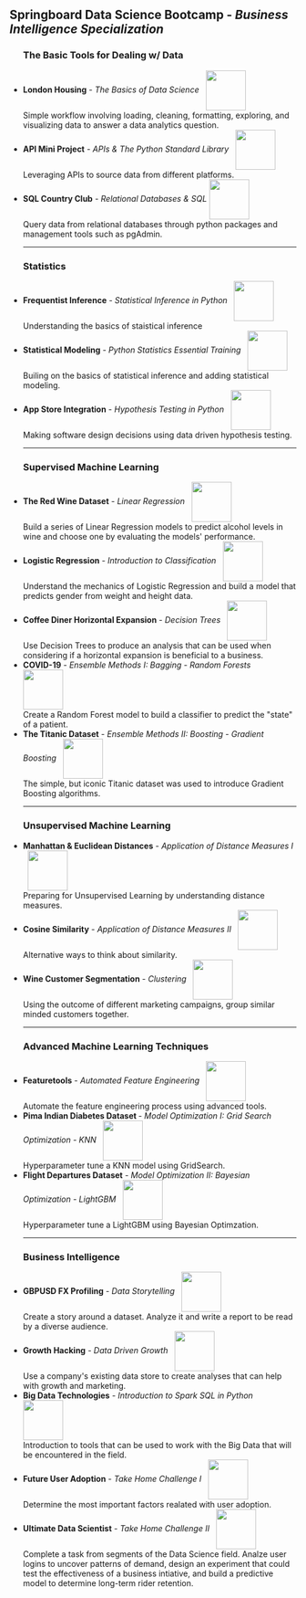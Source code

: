 <h2>Springboard Data Science Bootcamp - <i>Business Intelligence Specialization</i></h2>

<ul>
  
  <h3 align='left'>The Basic Tools for Dealing w/ Data</h3>
  <li> 
    <b>London Housing</b> - <i>The Basics of Data Science</i> &nbsp;
    <a href="https://nbviewer.jupyter.org/github/Williamdst/Bike-Share-USA/blob/main/BSU-Report.ipynb">
        <img align='center' src="https://img.shields.io/badge/Markdown-000000?style=for-the-badge&logo=markdown&logoColor=white" width='70'/>
    </a>
    <br /> 
    Simple workflow involving loading, cleaning, formatting, exploring, and visualizing data to answer a data analytics question.
  </li>
  
  <li> 
    <b>API Mini Project</b> - <i>APIs & The Python Standard Library</i> &nbsp;
    <a href="https://nbviewer.jupyter.org/github/Williamdst/Bike-Share-USA/blob/main/BSU-Report.ipynb">
        <img align='center' src="https://img.shields.io/badge/Markdown-000000?style=for-the-badge&logo=markdown&logoColor=white" width='70'/>
    </a>
    <br /> 
    Leveraging APIs to source data from different platforms. 
  </li>
  
  <li> 
    <b>SQL Country Club</b> - <i>Relational Databases & SQL</i> 
    <a href="https://nbviewer.jupyter.org/github/Williamdst/Bike-Share-USA/blob/main/BSU-Report.ipynb">
        <img align='center' src="https://img.shields.io/badge/Markdown-000000?style=for-the-badge&logo=markdown&logoColor=white" width='70'/>
    </a>
    <br /> 
    Query data from relational databases through python packages and management tools such as pgAdmin. 
  </li>
    
  <hr>
  
  <h3 align='left'>Statistics</h3>
  <li> 
    <b>Frequentist Inference</b> - <i>Statistical Inference in Python</i> &nbsp;
    <a href="https://nbviewer.jupyter.org/github/Williamdst/Bike-Share-USA/blob/main/BSU-Report.ipynb">
        <img align='center' src="https://img.shields.io/badge/Markdown-000000?style=for-the-badge&logo=markdown&logoColor=white" width='70'/>
    </a>
    <br /> 
    Understanding the basics of staistical inference 
  </li>
   
  <li> 
    <b>Statistical Modeling</b> - <i>Python Statistics Essential Training</i> &nbsp;
    <a href="https://nbviewer.jupyter.org/github/Williamdst/Bike-Share-USA/blob/main/BSU-Report.ipynb">
        <img align='center' src="https://img.shields.io/badge/Markdown-000000?style=for-the-badge&logo=markdown&logoColor=white" width='70'/>
    </a>
    <br /> 
    Builing on the basics of statistical inference and adding statistical modeling. 
  </li>
  
  <li> 
    <b>App Store Integration</b> - <i>Hypothesis Testing in Python</i> &nbsp;
    <a href="https://nbviewer.jupyter.org/github/Williamdst/Bike-Share-USA/blob/main/BSU-Report.ipynb">
        <img align='center' src="https://img.shields.io/badge/Markdown-000000?style=for-the-badge&logo=markdown&logoColor=white" width='70'/>
    </a>
    <br /> 
    Making software design decisions using data driven hypothesis testing. 
  </li>
  
  <hr> 
  
  <h3 align='left'>Supervised Machine Learning</h3>
  <li> 
    <b>The Red Wine Dataset</b> - <i>Linear Regression</i> &nbsp;
    <a href="https://nbviewer.jupyter.org/github/Williamdst/Bike-Share-USA/blob/main/BSU-Report.ipynb">
        <img align='center' src="https://img.shields.io/badge/Markdown-000000?style=for-the-badge&logo=markdown&logoColor=white" width='70'/>
    </a>
    <br /> 
    Build a series of Linear Regression models to predict alcohol levels in wine and choose one by evaluating the models' performance.
  </li>
  
  <li> 
    <b>Logistic Regression</b> - <i>Introduction to Classification</i> &nbsp;
    <a href="https://nbviewer.jupyter.org/github/Williamdst/Bike-Share-USA/blob/main/BSU-Report.ipynb">
        <img align='center' src="https://img.shields.io/badge/Markdown-000000?style=for-the-badge&logo=markdown&logoColor=white" width='70'/>
    </a>
    <br /> 
    Understand the mechanics of Logistic Regression and build a model that predicts gender from weight and height data. 
  </li>
  
  <li> 
    <b>Coffee Diner Horizontal Expansion</b> - <i>Decision Trees</i> &nbsp;
    <a href="https://nbviewer.jupyter.org/github/Williamdst/Bike-Share-USA/blob/main/BSU-Report.ipynb">
        <img align='center' src="https://img.shields.io/badge/Markdown-000000?style=for-the-badge&logo=markdown&logoColor=white" width='70'/>
    </a>
    <br /> 
    Use Decision Trees to produce an analysis that can be used when considering if a horizontal expansion is beneficial to a business. 
  </li>
  
  <li> 
    <b>COVID-19</b> - <i>Ensemble Methods I: Bagging - Random Forests</i> &nbsp;
    <a href="https://nbviewer.jupyter.org/github/Williamdst/Bike-Share-USA/blob/main/BSU-Report.ipynb">
        <img align='center' src="https://img.shields.io/badge/Markdown-000000?style=for-the-badge&logo=markdown&logoColor=white" width='70'/>
    </a>
    <br /> 
    Create a Random Forest model to build a classifier to predict the "state" of a patient. 
  </li>
  
  <li> 
    <b>The Titanic Dataset</b> - <i>Ensemble Methods II: Boosting - Gradient Boosting </i> &nbsp;
    <a href="https://nbviewer.jupyter.org/github/Williamdst/Bike-Share-USA/blob/main/BSU-Report.ipynb">
        <img align='center' src="https://img.shields.io/badge/Markdown-000000?style=for-the-badge&logo=markdown&logoColor=white" width='70'/>
    </a>
    <br /> 
    The simple, but iconic Titanic dataset was used to introduce Gradient Boosting algorithms.
  </li>
  
  <hr>
  
  <h3 align='left'>Unsupervised Machine Learning</h3>
  <li> 
    <b>Manhattan & Euclidean Distances</b> - <i>Application of Distance Measures I</i> &nbsp;
    <a href="https://nbviewer.jupyter.org/github/Williamdst/Bike-Share-USA/blob/main/BSU-Report.ipynb">
        <img align='center' src="https://img.shields.io/badge/Markdown-000000?style=for-the-badge&logo=markdown&logoColor=white" width='70'/>
    </a>
    <br /> 
    Preparing for Unsupervised Learning by understanding distance measures. 
  </li>
  
  <li> 
    <b>Cosine Similarity</b> - <i>Application of Distance Measures II</i> &nbsp;
    <a href="https://nbviewer.jupyter.org/github/Williamdst/Bike-Share-USA/blob/main/BSU-Report.ipynb">
        <img align='center' src="https://img.shields.io/badge/Markdown-000000?style=for-the-badge&logo=markdown&logoColor=white" width='70'/>
    </a>
    <br /> 
    Alternative ways to think about similarity. 
  </li>
  
  <li> 
    <b>Wine Customer Segmentation</b> - <i>Clustering</i> &nbsp;
    <a href="https://nbviewer.jupyter.org/github/Williamdst/Bike-Share-USA/blob/main/BSU-Report.ipynb">
        <img align='center' src="https://img.shields.io/badge/Markdown-000000?style=for-the-badge&logo=markdown&logoColor=white" width='70'/>
    </a>
    <br /> Using the outcome of different marketing campaigns, group similar minded customers together. 
  </li>
  
  <hr>
  
  <h3 align='left'>Advanced Machine Learning Techniques</h3>
  <li> 
    <b>Featuretools</b> - <i>Automated Feature Engineering</i> &nbsp;
    <a href="https://nbviewer.jupyter.org/github/Williamdst/Bike-Share-USA/blob/main/BSU-Report.ipynb">
        <img align='center' src="https://img.shields.io/badge/Markdown-000000?style=for-the-badge&logo=markdown&logoColor=white" width='70'/>
    </a>
    <br /> 
    Automate the feature engineering process using advanced tools. 
  </li>
  
  <li> 
    <b>Pima Indian Diabetes Dataset </b> - <i>Model Optimization I: Grid Search Optimization - KNN</i> &nbsp;
    <a href="https://nbviewer.jupyter.org/github/Williamdst/Bike-Share-USA/blob/main/BSU-Report.ipynb">
        <img align='center' src="https://img.shields.io/badge/Markdown-000000?style=for-the-badge&logo=markdown&logoColor=white" width='70'/>
    </a>
    <br /> 
    Hyperparameter tune a KNN model using GridSearch. 
  </li>
  
  <li> 
    <b>Flight Departures Dataset</b> - <i>Model Optimization II: Bayesian Optimization - LightGBM</i> &nbsp;
    <a href="https://nbviewer.jupyter.org/github/Williamdst/Bike-Share-USA/blob/main/BSU-Report.ipynb">
        <img align='center' src="https://img.shields.io/badge/Markdown-000000?style=for-the-badge&logo=markdown&logoColor=white" width='70'/>
    </a>
    <br /> 
    Hyperparameter tune a LightGBM using Bayesian Optimzation.
  </li>
  
  <hr>
  
  <h3 align='left'>Business Intelligence</h3>
  <li> 
    <b>GBPUSD FX Profiling</b> - <i>Data Storytelling</i> &nbsp;
    <a href="https://nbviewer.jupyter.org/github/Williamdst/Bike-Share-USA/blob/main/BSU-Report.ipynb">
        <img align='center' src="https://img.shields.io/badge/Markdown-000000?style=for-the-badge&logo=markdown&logoColor=white" width='70'/>
    </a>
    <br /> 
    Create a story around a dataset. Analyze it and write a report to be read by a diverse audience.
  </li>
  
  <li> 
    <b>Growth Hacking</b> - <i>Data Driven Growth</i> &nbsp;
    <a href="https://nbviewer.jupyter.org/github/Williamdst/Bike-Share-USA/blob/main/BSU-Report.ipynb">
        <img align='center' src="https://img.shields.io/badge/Markdown-000000?style=for-the-badge&logo=markdown&logoColor=white" width='70'/>
    </a>
    <br /> 
    Use a company's existing data store to create analyses that can help with growth and marketing. 
  </li>
  
  <li> 
    <b>Big Data Technologies</b> - <i>Introduction to Spark SQL in Python</i> &nbsp;
    <a href="https://nbviewer.jupyter.org/github/Williamdst/Bike-Share-USA/blob/main/BSU-Report.ipynb">
        <img align='center' src="https://img.shields.io/badge/Markdown-000000?style=for-the-badge&logo=markdown&logoColor=white" width='70'/>
    </a>
    <br /> 
    Introduction to tools that can be used to work with the Big Data that will be encountered in the field.
  </li>
  
  <li> 
    <b>Future User Adoption</b> - <i>Take Home Challenge I</i> &nbsp;
    <a href="https://nbviewer.jupyter.org/github/Williamdst/Bike-Share-USA/blob/main/BSU-Report.ipynb">
        <img align='center' src="https://img.shields.io/badge/Markdown-000000?style=for-the-badge&logo=markdown&logoColor=white" width='70'/>
    </a>
    <br /> 
    Determine the most important factors realated with user adoption. 
  </li>
  
  <li> 
    <b>Ultimate Data Scientist</b> - <i>Take Home Challenge II</i> &nbsp;
    <a href="https://nbviewer.jupyter.org/github/Williamdst/Bike-Share-USA/blob/main/BSU-Report.ipynb">
        <img align='center' src="https://img.shields.io/badge/Markdown-000000?style=for-the-badge&logo=markdown&logoColor=white" width='70'/>
    </a>
    <br /> 
    Complete a task from segments of the Data Science field. Analze user logins to uncover patterns of demand, design an experiment that could test the effectiveness of a business intiative, and build a predictive model to determine long-term rider retention. 
  </li>
  
</ul>
